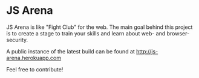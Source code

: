# JS Arena

JS Arena is like "Fight Club" for the web. The main goal behind this project is to create a stage to train your skills and learn about web- and browser-security.

A public instance of the latest build can be found at http://js-arena.herokuapp.com

Feel free to contribute!
